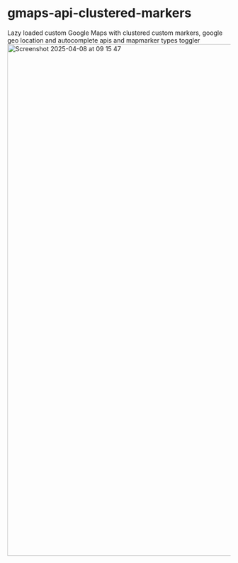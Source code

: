 # gmaps-api-clustered-markers
Lazy loaded custom Google Maps with clustered custom markers, google geo location and autocomplete apis and mapmarker types toggler
<img width="1152" alt="Screenshot 2025-04-08 at 09 15 47" src="https://github.com/user-attachments/assets/2d31f385-49f4-4ed3-b57f-6c7d8f6c310e" />
